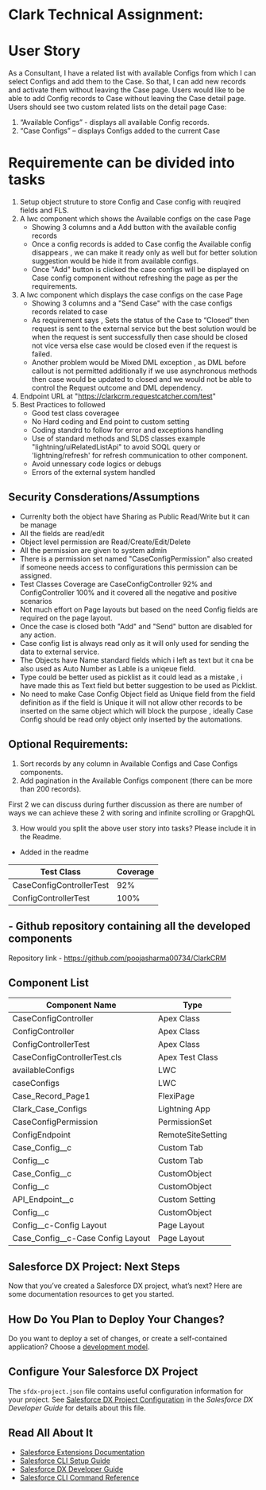 
# Clark Technical Assignment:

# User Story
As a Consultant,
I have a related list with available Configs from which I can select Configs and add them to the Case.
So that, I can add new records and activate them without leaving the Case page.
Users would like to be able to add Config records to Case without leaving the Case detail page. Users
should see two custom related lists on the detail page Case:
1. “Available Configs” - displays all available Config records.
2. “Case Configs” – displays Configs added to the current Case

# Requiremente can be divided into tasks

1. Setup object struture to store Config and Case config with reuqired fields and FLS.
2. A lwc component which shows the Available configs on the case Page 
    - Showing 3 columns and a Add button with the available config records
    - Once a config records is added to Case config the Available config disappears , we can make it ready only as well but for better solution suggestion would be hide it from available configs.
    - Once "Add" button is clicked the case configs will be displayed on Case config component without refreshing the page as per the requirements.
3. A lwc component which displays the case configs on the case Page 
    - Showing 3 columns and a "Send Case" with the case configs records related to case
    - As requirement says , Sets the status of the Case to “Closed” then request is sent to the external service but the best solution would be when the request is sent successfully then case should be closed not vice versa else case would be closed even if the request is failed.
    - Another problem would be Mixed DML exception , as DML before callout is not permitted additionally if we use asynchronous methods then case would be updated to closed and we would not be able to control the Request outcome and DML dependency.
4. Endpoint URL at "https://clarkcrm.requestcatcher.com/test"
5. Best Practices to followed
    - Good test class coveragee
    - No Hard coding and End point to custom setting
    - Coding standrd to follow for error and exceptions handling
    - Use of standard methods and SLDS classes example "lightning/uiRelatedListApi" to avoid SOQL query or 'lightning/refresh' for refresh communication to other component.
    - Avoid unnessary code logics or debugs
    - Errors of the external system handled


## Security Consderations/Assumptions

- Currenlty both the object have Sharing as Public Read/Write but it can be manage
- All the fields are read/edit 
- Object level permission are Read/Create/Edit/Delete
- All the permission are given to system admin
- There is a permission set named "CaseConfigPermission" also created if someone needs access to configurations this permission can be assigned.
- Test Classes Coverage are CaseConfigController 92% and ConfigController 100% and it covered all the negative and positive scenarios
- Not much effort on Page layouts but based on the need Config fields are required on the page layout.
- Once the case is closed both "Add" and "Send" button are disabled for any action.
- Case config list is always read only as it will only used for sending the data to external service.
- The Objects have Name standard fields which i left as text but it cna be also used as Auto Number as Lable is a uniqeue field.
- Type could be better used as picklist as it could lead as a mistake , i have made this as Text field but better suggestion to be used as Picklist.
- No need to make Case Config Object field as Unique field from the field definition as if the field is Unique it will not allow other records to be inserted on the same object which will block the purpose , ideally Case Config should be read only object only inserted by the automations.


## Optional Requirements:
1. Sort records by any column in Available Configs and Case Configs components.
2. Add pagination in the Available Configs component (there can be more than 200 records).

 First 2 we can discuss during further discussion as there are number of ways we can achieve these 2 with soring and infinite scrolling or GrapghQL

3. How would you split the above user story into tasks? Please include it in the Readme.
 - Added in the readme

| Test Class  | Coverage |
| ------------- | ------------- |
| CaseConfigControllerTest  | 92%  |
| ConfigControllerTest  | 100%  |


## - Github repository containing all the developed components

Repository link - https://github.com/poojasharma00734/ClarkCRM

## Component List

| Component Name  | Type |
| ------------- | ------------- |
| CaseConfigController  | Apex Class  |
| ConfigController  | Apex Class  |
| ConfigControllerTest  | Apex Class  |
| CaseConfigControllerTest.cls  | Apex Test Class  |
| availableConfigs  | LWC  |
| caseConfigs  | LWC  |
| Case_Record_Page1  | FlexiPage  |
| Clark_Case_Configs  | Lightning App  |
| CaseConfigPermission |  PermissionSet  |
| ConfigEndpoint | RemoteSiteSetting  |
| Case_Config__c | Custom Tab  |
| Config__c | Custom Tab  |
| Case_Config__c | CustomObject |
| Config__c | CustomObject  |
| API_Endpoint__c | Custom Setting  |
| Config__c | CustomObject  |
| Config__c-Config Layout | Page Layout  |
| Case_Config__c-Case Config Layout | Page Layout  |


## Salesforce DX Project: Next Steps

Now that you’ve created a Salesforce DX project, what’s next? Here are some documentation resources to get you started.

## How Do You Plan to Deploy Your Changes?

Do you want to deploy a set of changes, or create a self-contained application? Choose a [development model](https://developer.salesforce.com/tools/vscode/en/user-guide/development-models).

## Configure Your Salesforce DX Project

The `sfdx-project.json` file contains useful configuration information for your project. See [Salesforce DX Project Configuration](https://developer.salesforce.com/docs/atlas.en-us.sfdx_dev.meta/sfdx_dev/sfdx_dev_ws_config.htm) in the _Salesforce DX Developer Guide_ for details about this file.

## Read All About It

- [Salesforce Extensions Documentation](https://developer.salesforce.com/tools/vscode/)
- [Salesforce CLI Setup Guide](https://developer.salesforce.com/docs/atlas.en-us.sfdx_setup.meta/sfdx_setup/sfdx_setup_intro.htm)
- [Salesforce DX Developer Guide](https://developer.salesforce.com/docs/atlas.en-us.sfdx_dev.meta/sfdx_dev/sfdx_dev_intro.htm)
- [Salesforce CLI Command Reference](https://developer.salesforce.com/docs/atlas.en-us.sfdx_cli_reference.meta/sfdx_cli_reference/cli_reference.htm)
